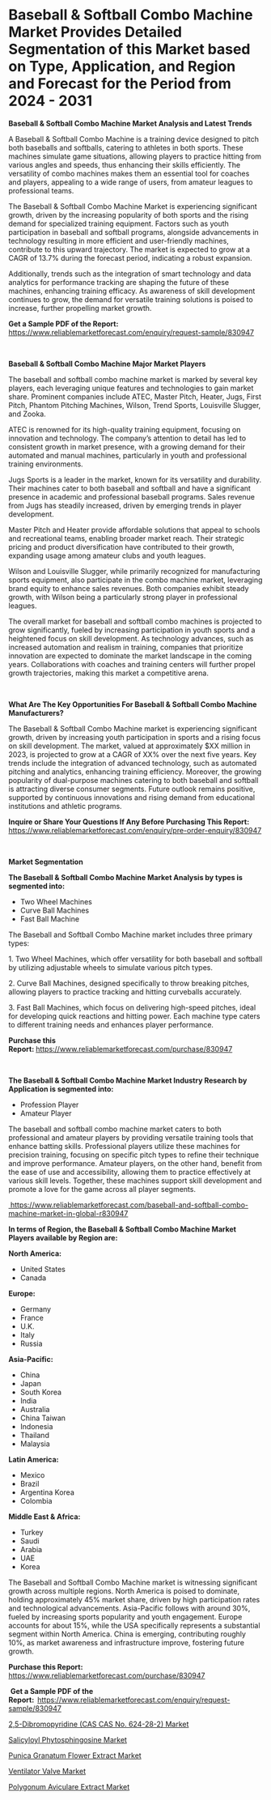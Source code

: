 <p><h1>Baseball & Softball Combo Machine Market Provides Detailed Segmentation of this Market based on Type, Application, and Region and Forecast for the Period from 2024 - 2031</h1></p><p><strong>Baseball & Softball Combo Machine Market Analysis and Latest Trends</strong></p>
<p><p>A Baseball & Softball Combo Machine is a training device designed to pitch both baseballs and softballs, catering to athletes in both sports. These machines simulate game situations, allowing players to practice hitting from various angles and speeds, thus enhancing their skills efficiently. The versatility of combo machines makes them an essential tool for coaches and players, appealing to a wide range of users, from amateur leagues to professional teams.</p><p>The Baseball & Softball Combo Machine Market is experiencing significant growth, driven by the increasing popularity of both sports and the rising demand for specialized training equipment. Factors such as youth participation in baseball and softball programs, alongside advancements in technology resulting in more efficient and user-friendly machines, contribute to this upward trajectory. The market is expected to grow at a CAGR of 13.7% during the forecast period, indicating a robust expansion. </p><p>Additionally, trends such as the integration of smart technology and data analytics for performance tracking are shaping the future of these machines, enhancing training efficacy. As awareness of skill development continues to grow, the demand for versatile training solutions is poised to increase, further propelling market growth.</p></p>
<p><strong>Get a Sample PDF of the Report:&nbsp;</strong> <a href="https://www.reliablemarketforecast.com/enquiry/request-sample/830947?utm_campaign=1134&utm_medium=2&utm_source=Github&utm_content=ia&utm_term=18122024&utm_id=baseball-softball-combo-machine">https://www.reliablemarketforecast.com/enquiry/request-sample/830947</a></p>
<p>&nbsp;</p>
<p><strong>Baseball & Softball Combo Machine Major Market Players</strong></p>
<p><p>The baseball and softball combo machine market is marked by several key players, each leveraging unique features and technologies to gain market share. Prominent companies include ATEC, Master Pitch, Heater, Jugs, First Pitch, Phantom Pitching Machines, Wilson, Trend Sports, Louisville Slugger, and Zooka. </p><p>ATEC is renowned for its high-quality training equipment, focusing on innovation and technology. The company’s attention to detail has led to consistent growth in market presence, with a growing demand for their automated and manual machines, particularly in youth and professional training environments.</p><p>Jugs Sports is a leader in the market, known for its versatility and durability. Their machines cater to both baseball and softball and have a significant presence in academic and professional baseball programs. Sales revenue from Jugs has steadily increased, driven by emerging trends in player development.</p><p>Master Pitch and Heater provide affordable solutions that appeal to schools and recreational teams, enabling broader market reach. Their strategic pricing and product diversification have contributed to their growth, expanding usage among amateur clubs and youth leagues.</p><p>Wilson and Louisville Slugger, while primarily recognized for manufacturing sports equipment, also participate in the combo machine market, leveraging brand equity to enhance sales revenues. Both companies exhibit steady growth, with Wilson being a particularly strong player in professional leagues.</p><p>The overall market for baseball and softball combo machines is projected to grow significantly, fueled by increasing participation in youth sports and a heightened focus on skill development. As technology advances, such as increased automation and realism in training, companies that prioritize innovation are expected to dominate the market landscape in the coming years. Collaborations with coaches and training centers will further propel growth trajectories, making this market a competitive arena.</p></p>
<p>&nbsp;</p>
<p><strong>What Are The Key Opportunities For Baseball & Softball Combo Machine Manufacturers?</strong></p>
<p><p>The Baseball & Softball Combo Machine market is experiencing significant growth, driven by increasing youth participation in sports and a rising focus on skill development. The market, valued at approximately $XX million in 2023, is projected to grow at a CAGR of XX% over the next five years. Key trends include the integration of advanced technology, such as automated pitching and analytics, enhancing training efficiency. Moreover, the growing popularity of dual-purpose machines catering to both baseball and softball is attracting diverse consumer segments. Future outlook remains positive, supported by continuous innovations and rising demand from educational institutions and athletic programs.</p></p>
<p><strong>Inquire or Share Your Questions If Any Before Purchasing This Report:</strong> <a href="https://www.reliablemarketforecast.com/enquiry/pre-order-enquiry/830947?utm_campaign=1134&utm_medium=2&utm_source=Github&utm_content=ia&utm_term=18122024&utm_id=baseball-softball-combo-machine">https://www.reliablemarketforecast.com/enquiry/pre-order-enquiry/830947</a></p>
<p>&nbsp;</p>
<p><strong>Market Segmentation</strong></p>
<p><strong>The Baseball & Softball Combo Machine Market Analysis by types is segmented into:</strong></p>
<p><ul><li>Two Wheel Machines</li><li>Curve Ball Machines</li><li>Fast Ball Machine</li></ul></p>
<p><p>The Baseball and Softball Combo Machine market includes three primary types: </p><p>1. Two Wheel Machines, which offer versatility for both baseball and softball by utilizing adjustable wheels to simulate various pitch types.</p><p>2. Curve Ball Machines, designed specifically to throw breaking pitches, allowing players to practice tracking and hitting curveballs accurately. </p><p>3. Fast Ball Machines, which focus on delivering high-speed pitches, ideal for developing quick reactions and hitting power. Each machine type caters to different training needs and enhances player performance.</p></p>
<p><strong>Purchase this Report:&nbsp;</strong><a href="https://www.reliablemarketforecast.com/purchase/830947?utm_campaign=1134&utm_medium=2&utm_source=Github&utm_content=ia&utm_term=18122024&utm_id=baseball-softball-combo-machine">https://www.reliablemarketforecast.com/purchase/830947</a></p>
<p>&nbsp;</p>
<p><strong>The Baseball & Softball Combo Machine Market Industry Research by Application is segmented into:</strong></p>
<p><ul><li>Profession Player</li><li>Amateur Player</li></ul></p>
<p><p>The baseball and softball combo machine market caters to both professional and amateur players by providing versatile training tools that enhance batting skills. Professional players utilize these machines for precision training, focusing on specific pitch types to refine their technique and improve performance. Amateur players, on the other hand, benefit from the ease of use and accessibility, allowing them to practice effectively at various skill levels. Together, these machines support skill development and promote a love for the game across all player segments.</p></p>
<p><a href="https://www.reliablemarketforecast.com/baseball-and-softball-combo-machine-market-in-global-r830947?utm_campaign=1134&utm_medium=2&utm_source=Github&utm_content=ia&utm_term=18122024&utm_id=baseball-softball-combo-machine">&nbsp;https://www.reliablemarketforecast.com/baseball-and-softball-combo-machine-market-in-global-r830947</a></p>
<p><strong>In terms of Region, the Baseball & Softball Combo Machine Market Players available by Region are:</strong></p>
<p>
    <p> <strong> North America: </strong>
        <ul>
            <li>United States</li>
            <li>Canada</li>
        </ul>
        </p> 
    <p> <strong> Europe: </strong>
        <ul>
            <li>Germany</li>
            <li>France</li>
            <li>U.K.</li>
            <li>Italy</li>
            <li>Russia</li>
        </ul>
        </p> 
    <p> <strong> Asia-Pacific: </strong>
        <ul>
            <li>China</li>
            <li>Japan</li>
            <li>South Korea</li>
            <li>India</li>
            <li>Australia</li>
            <li>China Taiwan</li>
            <li>Indonesia</li>
            <li>Thailand</li>
            <li>Malaysia</li>
        </ul>
        </p> 
    <p> <strong> Latin America: </strong>
        <ul>
            <li>Mexico</li>
            <li>Brazil</li>
            <li>Argentina Korea</li>
            <li>Colombia</li>
        </ul>
        </p> 
    <p> <strong> Middle East & Africa: </strong>
        <ul>
            <li>Turkey</li>
            <li>Saudi</li>
            <li>Arabia</li>
            <li>UAE</li>
            <li>Korea</li>
        </ul>
    </p>
    </p>
<p><p>The Baseball and Softball Combo Machine market is witnessing significant growth across multiple regions. North America is poised to dominate, holding approximately 45% market share, driven by high participation rates and technological advancements. Asia-Pacific follows with around 30%, fueled by increasing sports popularity and youth engagement. Europe accounts for about 15%, while the USA specifically represents a substantial segment within North America. China is emerging, contributing roughly 10%, as market awareness and infrastructure improve, fostering future growth.</p></p>
<p><strong>Purchase this Report: </strong><a href="https://www.reliablemarketforecast.com/purchase/830947?utm_campaign=1134&utm_medium=2&utm_source=Github&utm_content=ia&utm_term=18122024&utm_id=baseball-softball-combo-machine">https://www.reliablemarketforecast.com/purchase/830947</a></p>
<p>&nbsp;<strong>Get a Sample PDF of the Report:&nbsp;&nbsp;</strong><a href="https://www.reliablemarketforecast.com/enquiry/request-sample/830947?utm_campaign=1134&utm_medium=2&utm_source=Github&utm_content=ia&utm_term=18122024&utm_id=baseball-softball-combo-machine">https://www.reliablemarketforecast.com/enquiry/request-sample/830947</a></p>
<p><strong></strong></p>
<p><p><a href="https://github.com/BryceTownsendr/Market-Research-Report-List-7/blob/main/25-dibromopyridine-cas-cas-no-624-28-2-market.md?utm_campaign=1134&utm_medium=2&utm_source=Github&utm_content=ia&utm_term=18122024&utm_id=baseball-softball-combo-machine">2,5-Dibromopyridine (CAS CAS No. 624-28-2) Market</a></p><p><a href="https://www.linkedin.com/pulse/c-glance-reports-anmec?utm_campaign=1134&utm_medium=2&utm_source=Github&utm_content=ia&utm_term=18122024&utm_id=baseball-softball-combo-machine">Salicyloyl Phytosphingosine Market</a></p><p><a href="https://www.linkedin.com/pulse/a-mkt-nova-vc8zf?utm_campaign=1134&utm_medium=2&utm_source=Github&utm_content=ia&utm_term=18122024&utm_id=baseball-softball-combo-machine">Punica Granatum Flower Extract Market</a></p><p><a href="https://www.linkedin.com/pulse/forecasted-growth-ventilator-valve-market-analyzing-trends-competition-bejuf?utm_campaign=1134&utm_medium=2&utm_source=Github&utm_content=ia&utm_term=18122024&utm_id=baseball-softball-combo-machine">Ventilator Valve Market</a></p><p><a href="https://www.linkedin.com/pulse/a-mkt-nova-vc8zf?utm_campaign=1134&utm_medium=2&utm_source=Github&utm_content=ia&utm_term=18122024&utm_id=baseball-softball-combo-machine">Polygonum Aviculare Extract Market</a></p></p>